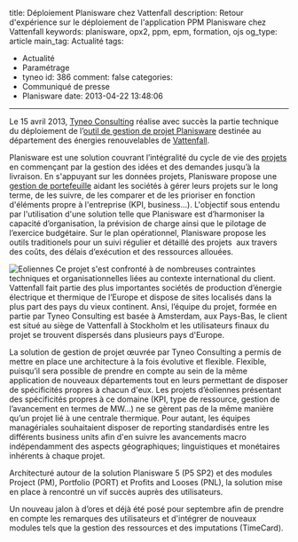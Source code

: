 title: Déploiement Planisware chez Vattenfall
description: Retour d'expérience sur le déploiement de l'application PPM Planisware chez Vattenfall
keywords: planisware, opx2, ppm, epm, formation, ojs
og_type: article
main_tag: Actualité
tags:
  - Actualité
  - Paramétrage
  - tyneo
id: 386
comment: false
categories:
  - Communiqué de presse
  - Planisware
date: 2013-04-22 13:48:06
---

Le 15 avril 2013, [Tyneo Consulting](/fr/projects.html "Tyneo Consulting: Intégrateur Planisware") réalise avec succès la partie technique du déploiement de l’[outil de gestion de projet Planisware](http://fr.planisware.com/la-solution-planisware-vue-densemble "Vue d") destinée au département des énergies renouvelables de [Vattenfall](http://www.vattenfall.fr/fr/index.htm "Site Internet de Vattenfall").
<!-- more -->
Planisware est une solution couvrant l’intégralité du cycle de vie des [projets](http://fr.planisware.com/gestion-de-projets "Gestion de projets Planisware") en commençant par la gestion des idées et des demandes jusqu’à la livraison. En s'appuyant sur les données projets, Planisware propose une [gestion de portefeuille](http://fr.planisware.com/gestion-de-portefeuille-projets "Gestion de portefeuille projets Planisware") aidant les sociétés à gérer leurs projets sur le long terme, de les suivre, de les comparer et de les prioriser en fonction d'éléments propre à l'entreprise (KPI, business...). L'objectif sous entendu par l'utilisation d'une solution telle que Planisware est d’harmoniser la capacité d’organisation, la prévision de charge ainsi que le pilotage de l’exercice budgétaire. Sur le plan opérationnel, Planisware propose les outils traditionels pour un suivi régulier et détaillé des projets  aux travers des coûts, des délais d’exécution et des ressources allouées.

![Eoliennes](/blog/wp-content/uploads/2013/04/energie_champ_eoliennes1-150x150.jpg)
Ce projet s'est confronté à de nombreuses contraintes techniques et organisationnelles liées au contexte international du client. Vattenfall fait partie des plus importantes sociétés de production d’énergie électrique et thermique de l’Europe et dispose de sites localisés dans la plus part des pays du vieux continent. Ansi, l’équipe du projet, formée en partie par Tyneo Consulting est basée à Amsterdam, aux Pays-Bas, le client est situé au siège de Vattenfall à Stockholm et les utilisateurs finaux du projet se trouvent dispersés dans plusieurs pays d'Europe.

La solution de gestion de projet œuvrée par Tyneo Consulting a permis de mettre en place une architecture à la fois évolutive et flexible. Flexible, puisqu’il sera possible de prendre en compte au sein de la même application de nouveaux départements tout en leurs permettant de disposer de spécificités propres à chacun d'eux. Les projets d’éoliennes présentant des spécificités propres à ce domaine (KPI, type de ressource, gestion de l’avancement en termes de MW...) ne se gèrent pas de la même manière qu’un projet lié à une centrale thermique. Pour autant, les équipes managériales souhaitaient disposer de reporting standardisés entre les différents business units afin d'en suivre les avancements macro indépendamment des aspects géographiques; linguistiques et monétaires inhérents à chaque projet.

Architecturé autour de la solution Planisware 5 (P5 SP2) et des modules Project (PM), Portfolio (PORT) et Profits and Looses (PNL), la solution mise en place à rencontré un vif succès auprès des utilisateurs.

Un nouveau jalon à d’ores et déjà été posé pour septembre afin de prendre en compte les remarques des utilisateurs et d'intégrer de nouveaux modules tels que la gestion des ressources et des imputations (TimeCard).